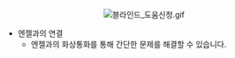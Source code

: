 <center>

![블라인드_도움신청.gif](./../gif/Blind_Help.gif)

</center>

- 엔젤과의 연결
    - 엔젤과의 화상통화를 통해 간단한 문제를 해결할 수 있습니다.